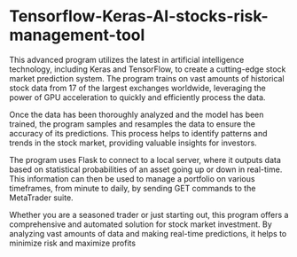 # Tensorflow-Keras-AI-stocks-risk-management-tool

This advanced program utilizes the latest in artificial intelligence technology, including Keras and TensorFlow, to create a cutting-edge stock market prediction system. The program trains on vast amounts of historical stock data from 17 of the largest exchanges worldwide, leveraging the power of GPU acceleration to quickly and efficiently process the data.

Once the data has been thoroughly analyzed and the model has been trained, the program samples and resamples the data to ensure the accuracy of its predictions. This process helps to identify patterns and trends in the stock market, providing valuable insights for investors.

The program uses Flask to connect to a local server, where it outputs data based on statistical probabilities of an asset going up or down in real-time. This information can then be used to manage a portfolio on various timeframes, from minute to daily, by sending GET commands to the MetaTrader suite.

Whether you are a seasoned trader or just starting out, this program offers a comprehensive and automated solution for stock market investment. By analyzing vast amounts of data and making real-time predictions, it helps to minimize risk and maximize profits
